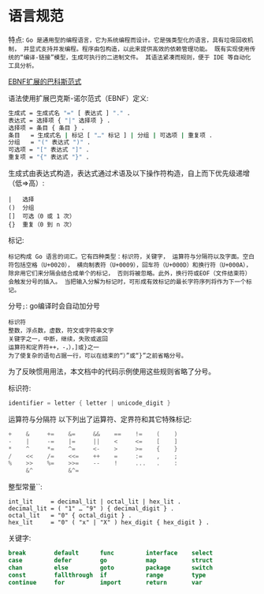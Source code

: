 语言规范
=======

特点: ````Go 是通用型的编程语言，它为系统编程而设计。它是强类型化的语言，具有垃圾回收机制， 并显式支持并发编程。程序由包构造，以此来提供高效的依赖管理功能。 既有实现使用传统的“编译-链接”模型，生成可执行的二进制文件。
其语法紧凑而规则，便于 IDE 等自动化工具分析。````

[EBNF扩展的巴科斯范式]()

语法使用扩展巴克斯-诺尔范式（EBNF）定义:
````bash
生成式 = 生成式名 "=" [ 表达式 ] "." .
表达式 = 选择项 { "|" 选择项 } .
选择项 = 条目 { 条目 } .
条目   = 生成式名 | 标记 [ "…" 标记 ] | 分组 | 可选项 | 重复项 .
分组   = "(" 表达式 ")" .
可选项 = "[" 表达式 "]" .
重复项 = "{" 表达式 "}" .
````
生成式由表达式构造，表达式通过术语及以下操作符构造，自上而下优先级递增（低=>高）:
````
|   选择
()  分组
[]  可选（0 或 1 次）
{}  重复（0 到 n 次）
````
标记:
````
标记构成 Go 语言的词汇。它有四种类型：标识符，关键字， 运算符与分隔符以及字面。空白符包括空格（U+0020）， 横向制表符（U+0009），回车符（U+000D）和换行符（U+000A），除非用它们来分隔会结合成单个的标记， 否则将被忽略。此外，换行符或EOF（文件结束符）会触发分号的插入。 当把输入分解为标记时，可形成有效标记的最长字符序列将作为下一个标记。
````
分号`;`:
go编译时会自动加分号
````
标识符
整数，浮点数，虚数，符文或字符串文字
关键字之一，中断，继续，失败或返回
运算符和定界符++，-，），]或}之一
为了使复杂的语句占据一行，可以在结束的“）”或“}”之前省略分号。
````
为了反映惯用用法，本文档中的代码示例使用这些规则省略了分号。

标识符:
````go
identifier = letter { letter | unicode_digit }
````

运算符与分隔符
以下列出了运算符、定界符和其它特殊标记:
````go
+    &     +=    &=     &&    ==    !=    (    )
-    |     -=    |=     ||    <     <=    [    ]
*    ^     *=    ^=     <-    >     >=    {    }
/    <<    /=    <<=    ++    =     :=    ,    ;
%    >>    %=    >>=    --    !     ...   .    :
     &^          &^=
````
整型常量``:
````
int_lit     = decimal_lit | octal_lit | hex_lit .
decimal_lit = ( "1" … "9" ) { decimal_digit } .
octal_lit   = "0" { octal_digit } .
hex_lit     = "0" ( "x" | "X" ) hex_digit { hex_digit } .
````



关键字:
````go
break        default      func         interface    select
case         defer        go           map          struct
chan         else         goto         package      switch
const        fallthrough  if           range        type
continue     for          import       return       var
````

